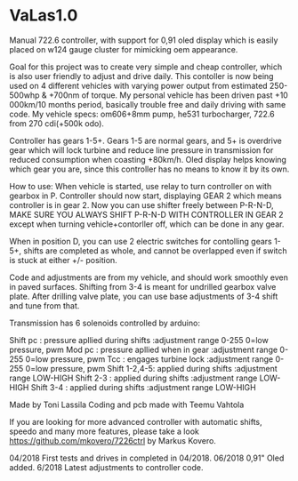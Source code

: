 # VaLas1.0
Manual 722.6 controller, with support for 0,91 oled display which is easily placed on w124 gauge cluster for mimicking oem appearance.

Goal for this project was to create very simple and cheap controller, which is also user friendly to adjust and drive daily.
This contoller is now being used on 4 different vehicles with varying power output from estimated 250-500whp & +700nm of torque. My personal vehicle has been driven past +10 000km/10 months period, basically trouble free and daily driving with same code. 
My vehicle specs: om606+8mm pump, he531 turbocharger, 722.6 from 270 cdi(+500k odo).

Controller has gears 1-5+. Gears 1-5 are normal gears, and 5+ is overdrive gear which will lock turbine and reduce line pressure in transmission for reduced consumption when coasting +80km/h. Oled display helps knowing which gear you are, since this controller has no means to know it by its own.

How to use:
When vehicle is started, use relay to turn controller on with gearbox in P.
Controller should now start, displaying GEAR 2 which means controller is in gear 2.
Now you can use shifter freely between P-R-N-D, MAKE SURE YOU ALWAYS SHIFT P-R-N-D WITH CONTROLLER IN GEAR 2 except when turning vehicle+contorller off, which can be done in any gear.

When in position D, you can use 2 electric switches for contolling gears 1-5+, shifts are completed as whole, and cannot be overlapped even if switch is stuck at either +/- position.

Code and adjustments are from my vehicle, and should work smoothly even in paved surfaces. Shifting from 3-4 is meant for undrilled gearbox valve plate. After drilling valve plate, you can use base adjustments of 3-4 shift and tune from that.

Transmission has 6 solenoids controlled by arduino:

Shift pc     : pressure apllied during shifts :adjustment range 0-255 0=low pressure, pwm
Mod pc       : pressure apllied when in gear  :adjustment range 0-255 0=low pressure, pwm
Tcc          : engages turbine lock           :adjustment range 0-255 0=low pressure, pwm
Shift 1-2,4-5: applied during shifts          :adjustment range LOW-HIGH
Shift 2-3    : applied during shifts          :adjustment range LOW-HIGH
Shift 3-4    : applied during shifts          :adjustment range LOW-HIGH

Made by Toni Lassila
Coding and pcb made with Teemu Vahtola

If you are looking for more advanced controller with automatic shifts, speedo and many more features, please take a look https://github.com/mkovero/7226ctrl by Markus Kovero.

04/2018 First tests and drives in completed in 04/2018.
06/2018 0,91" Oled added.
6/2018 Latest adjustments to controller code.
